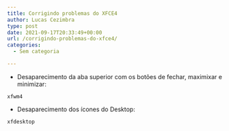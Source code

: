 ```yaml
---
title: Corrigindo problemas do XFCE4
author: Lucas Cezimbra
type: post
date: 2021-09-17T20:33:49+00:00
url: /corrigindo-problemas-do-xfce4/
categories:
  - Sem categoria

---
```

  * Desaparecimento da aba superior com os botões de fechar, maximixar e minimizar:

<pre class="wp-block-code"><code>xfwm4</code></pre>

  * Desaparecimento dos ícones do Desktop:

<pre class="wp-block-code"><code>xfdesktop</code></pre>